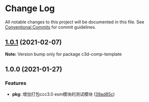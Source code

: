 # Change Log

All notable changes to this project will be documented in this file.
See [Conventional Commits](https://conventionalcommits.org) for commit guidelines.

## [1.0.1](https://github.com/AILHC/EasyGameFrameworkOpen/compare/c3d-comp-template@1.0.0...c3d-comp-template@1.0.1) (2021-02-07)

**Note:** Version bump only for package c3d-comp-template






## 1.0.0 (2021-01-27)

### Features

* **pkg:** 增加打包ccc3.0 esm模块的测试模块 ([39ad85c](https://github.com/AILHC/EasyGameFrameworkOpen/commit/39ad85c766a6e14781d72aa437b13071e35896d7))
